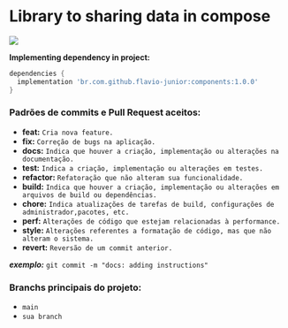 # Library to sharing data in compose

[![](https://jitpack.io/v/flavio-junior/components.svg)](https://jitpack.io/#flavio-junior/components)

**Implementing dependency in project:**
```gradle
dependencies {
  implementation 'br.com.github.flavio-junior:components:1.0.0'
}
```

### Padrões de commits e Pull Request aceitos:
- **feat:** `Cria nova feature.`
- **fix:** `Correção de bugs na aplicação.`
- **docs:** `Indica que houver a criação, implementação ou alterações na documentação.`
- **test:** `Indica a criação, implementação ou alterações em testes.`
- **refactor:** `Refatoração que não alteram sua funcionalidade.`
- **build:** `Indica que houver a criação, implementação ou alterações em arquivos de build ou dependências.`
- **chore:** `Indica atualizações de tarefas de build, configurações de administrador,pacotes, etc.`
- **perf:** `Alterações de código que estejam relacionadas à performance.`
- **style:** `Alterações referentes a formatação de código, mas que não alteram o sistema.`
- **revert:** `Reversão de um commit anterior.`

***exemplo:*** `git commit -m "docs: adding instructions"`

### Branchs principais do projeto:
- `main`
- `sua branch`

